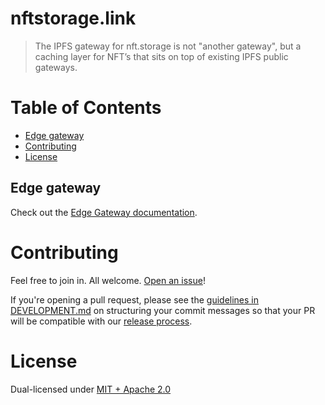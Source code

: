 # nftstorage.link

> The IPFS gateway for nft.storage is not "another gateway", but a caching layer for NFT’s that sits on top of existing IPFS public gateways.

# Table of Contents <!-- omit in toc -->

- [Edge gateway](#edge-gateway)
- [Contributing](#contributing)
- [License](#license)

## Edge gateway

Check out the [Edge Gateway documentation](./packages/edge-gateway).

# Contributing

Feel free to join in. All welcome. [Open an issue](https://github.com/nftstorage/nft.storage/issues)!

If you're opening a pull request, please see the [guidelines in DEVELOPMENT.md](./DEVELOPMENT.md#how-should-i-write-my-commits) on structuring your commit messages so that your PR will be compatible with our [release process](./DEVELOPMENT.md#release).

# License

Dual-licensed under [MIT + Apache 2.0](https://github.com/nftstorage/nft.storage/blob/main/LICENSE.md)
